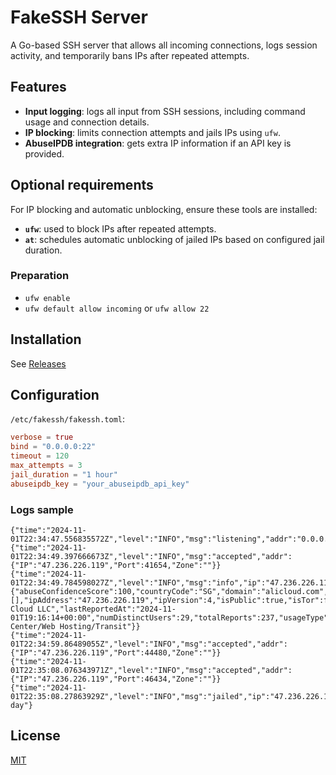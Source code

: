 # FakeSSH Server

A Go-based SSH server that allows all incoming connections, logs session activity, 
and temporarily bans IPs after repeated attempts.

## Features

- **Input logging**: logs all input from SSH sessions, including command usage and connection details.
- **IP blocking**: limits connection attempts and jails IPs using `ufw`.
- **AbuseIPDB integration**: gets extra IP information if an API key is provided.

## Optional requirements

For IP blocking and automatic unblocking, ensure these tools are installed:
- **`ufw`**: used to block IPs after repeated attempts.
- **`at`**: schedules automatic unblocking of jailed IPs based on configured jail duration.

### Preparation

- `ufw enable`
- `ufw default allow incoming` or `ufw allow 22`

## Installation

See [Releases](https://github.com/jackcvr/fakessh/releases)

## Configuration

`/etc/fakessh/fakessh.toml`:

```toml
verbose = true
bind = "0.0.0.0:22"
timeout = 120
max_attempts = 3
jail_duration = "1 hour"
abuseipdb_key = "your_abuseipdb_api_key"
```

### Logs sample

```shell
{"time":"2024-11-01T22:34:47.556835572Z","level":"INFO","msg":"listening","addr":"0.0.0.0:22"}
{"time":"2024-11-01T22:34:49.397666673Z","level":"INFO","msg":"accepted","addr":{"IP":"47.236.226.119","Port":41654,"Zone":""}}
{"time":"2024-11-01T22:34:49.784598027Z","level":"INFO","msg":"info","ip":"47.236.226.119","data":{"abuseConfidenceScore":100,"countryCode":"SG","domain":"alicloud.com","hostnames":[],"ipAddress":"47.236.226.119","ipVersion":4,"isPublic":true,"isTor":false,"isWhitelisted":false,"isp":"Alibaba Cloud LLC","lastReportedAt":"2024-11-01T19:16:14+00:00","numDistinctUsers":29,"totalReports":237,"usageType":"Data Center/Web Hosting/Transit"}}
{"time":"2024-11-01T22:34:59.86489055Z","level":"INFO","msg":"accepted","addr":{"IP":"47.236.226.119","Port":44480,"Zone":""}}
{"time":"2024-11-01T22:35:08.076343971Z","level":"INFO","msg":"accepted","addr":{"IP":"47.236.226.119","Port":46434,"Zone":""}}
{"time":"2024-11-01T22:35:08.27863929Z","level":"INFO","msg":"jailed","ip":"47.236.226.119","term":"1 day"}
```

## License

[MIT](https://spdx.org/licenses/MIT.html)
